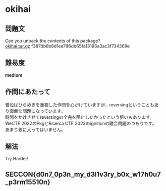 # okihai

## 問題文
Can you unpack the contents of this package?  
[okihai.tar.gz](files/okihai.tar.gz) f387db6b8d1ee786db65fa13196a3ac3f734369e  

## 難易度
**medium**  

## 作問にあたって
普段はひらめきを重視した作問を心がけていますが、reversingということもあり面倒な問題になっています。  
時間をかけさせてreversingの全完を阻止したかったという狙いもあります。  
WeCTF 2022のPkgとRicerca CTF 2023のignitionの融合問題のつもりです。  
あまり気に入ってはいません。  

## 解法
Try Harder!  

## SECCON{d0n7_0p3n_my_d3l1v3ry_b0x_w17h0u7_p3rm15510n}